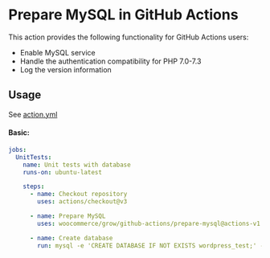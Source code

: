 # Prepare MySQL in GitHub Actions

This action provides the following functionality for GitHub Actions users:

- Enable MySQL service
- Handle the authentication compatibility for PHP 7.0-7.3
- Log the version information

## Usage

See [action.yml](action.yml)

#### Basic:

```yaml
jobs:
  UnitTests:
    name: Unit tests with database
    runs-on: ubuntu-latest

    steps:
      - name: Checkout repository
        uses: actions/checkout@v3

      - name: Prepare MySQL
        uses: woocommerce/grow/github-actions/prepare-mysql@actions-v1

      - name: Create database
        run: mysql -e 'CREATE DATABASE IF NOT EXISTS wordpress_test;' -u root -proot
```
